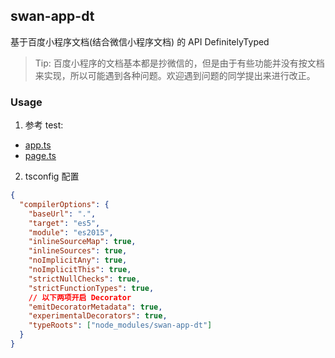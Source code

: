## swan-app-dt

基于百度小程序文档(结合微信小程序文档) 的 API DefinitelyTyped

> Tip:
> 百度小程序的文档基本都是抄微信的，但是由于有些功能并没有按文档来实现，所以可能遇到各种问题。欢迎遇到问题的同学提出来进行改正。

### Usage

1.  参考 test:

* [app.ts](https://github.com/moesuiga/swan-app-dt/blob/master/test/app.ts)
* [page.ts](https://github.com/moesuiga/swan-app-dt/blob/master/test/pages/index/index.ts)

2.  tsconfig 配置

```json
{
  "compilerOptions": {
    "baseUrl": ".",
    "target": "es5",
    "module": "es2015",
    "inlineSourceMap": true,
    "inlineSources": true,
    "noImplicitAny": true,
    "noImplicitThis": true,
    "strictNullChecks": true,
    "strictFunctionTypes": true,
    // 以下两项开启 Decorator
    "emitDecoratorMetadata": true,
    "experimentalDecorators": true,
    "typeRoots": ["node_modules/swan-app-dt"]
  }
}
```
